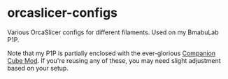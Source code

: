 # orcaslicer-configs

Various OrcaSlicer configs for different filaments. Used on my BmabuLab P1P.

Note that my P1P is partially enclosed with the ever-glorious [Companion Cube Mod](https://www.printables.com/model/342914-companion-cube-p1p-mod-bambu-lab). If you're reusing any of these, you may need slight adjustment based on your setup.

